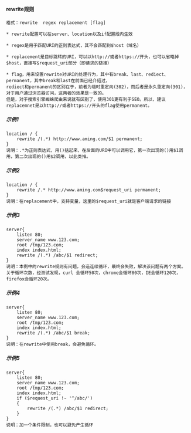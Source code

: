 #### rewrite规则

    格式：rewrite  regex replacement [flag] 
    
    * rewrite配置可以在server、location以及if配置段内生效
    
    * regex是用于匹配URI的正则表达式，其不会匹配到$host（域名）
    
    * replacement是目标跳转的URI，可以以http://或者https://开头，也可以省略掉$host，直接写$request_uri部分（即请求的链接）
    
    * flag，用来设置rewrite对URI的处理行为，其中有break、last、rediect、permanent，其中break和last在前面已经介绍过，
    rediect和permanent的区别在于，前者为临时重定向(302)，而后者是永久重定向(301)，对于用户通过浏览器访问，这两者的效果是一致的。
    但是，对于搜索引擎蜘蛛爬虫来说就有区别了，使用301更有利于SEO。所以，建议replacemnet是以http://或者https://开头的flag使用permanent。
    
##### 示例1

    location / {
        rewrite /(.*) http://www.aming.com/$1 permanent;
    }
    说明：.*为正则表达式，用()括起来，在后面的URI中可以调用它，第一次出现的()用$1调用，第二次出现的()用$2调用，以此类推。
    
##### 示例2

    location / {
        rewrite /.* http://www.aming.com$request_uri permanent;
    }
    说明：在replacement中，支持变量，这里的$request_uri就是客户端请求的链接
    
##### 示例3

    server{
        listen 80;
        server_name www.123.com;
        root /tmp/123.com;
        index index.html;
        rewrite /(.*) /abc/$1 redirect;
    }
    说明：本例中的rewrite规则有问题，会造连续循环，最终会失败，解决该问题有两个方案。
    关于循环次数，经测试发现，curl 会循环50次，chrome会循环80次，IE会循环120次，firefox会循环20次。

##### 示例4

    server{
        listen 80;
        server_name www.123.com;
        root /tmp/123.com;
        index index.html;
        rewrite /(.*) /abc/$1 break;
    }
    说明：在rewrite中使用break，会避免循环。
    
##### 示例5

    server{
        listen 80;
        server_name www.123.com;
        root /tmp/123.com;
        index index.html;
        if ($request_uri !~ '^/abc/')
        {
            rewrite /(.*) /abc/$1 redirect;
        }
    }
    说明：加一个条件限制，也可以避免产生循环